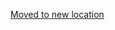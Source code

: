 [Moved to new location](https://github.com/DataTalksClub/machine-learning-zoomcamp/blob/master/03-classification/11-log-reg-interpretation.md)